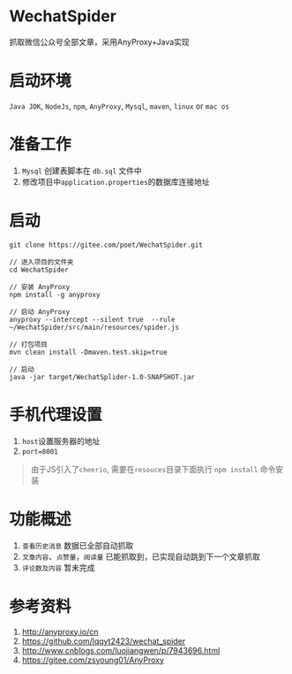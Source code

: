 # WechatSpider
抓取微信公众号全部文章，采用AnyProxy+Java实现

# 启动环境
`Java JDK`, `NodeJs`, `npm`, `AnyProxy`, `Mysql`, `maven`, `linux` or `mac os`

# 准备工作
1. `Mysql` 创建表脚本在 `db.sql` 文件中
2. 修改项目中`application.properties`的数据库连接地址

# 启动
```
git clone https://gitee.com/poet/WechatSpider.git

// 进入项目的文件夹
cd WechatSpider

// 安装 AnyProxy
npm install -g anyproxy

// 启动 AnyProxy
anyproxy --intercept --silent true  --rule ~/WechatSpider/src/main/resources/spider.js 

// 打包项目
mvn clean install -Dmaven.test.skip=true

// 启动
java -jar target/WechatSplider-1.0-SNAPSHOT.jar
```

# 手机代理设置
1. `host`设置服务器的地址
2. `port=8001`

> 由于JS引入了`cheerio`, 需要在`resouces`目录下面执行 `npm install` 命令安装

# 功能概述
1. `查看历史消息` 数据已全部自动抓取
2. `文章内容`、`点赞量`，`阅读量` 已能抓取到，已实现自动跳到下一个文章抓取
3. `评论数及内容` 暂未完成

# 参考资料

1. http://anyproxy.io/cn
2. https://github.com/lqqyt2423/wechat_spider
3. http://www.cnblogs.com/luojiangwen/p/7943696.html
4. https://gitee.com/zsyoung01/AnyProxy